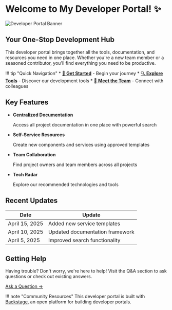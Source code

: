 # Welcome to My Developer Portal! ✨

![Developer Portal Banner](/api/placeholder/1200/250)

## Your One-Stop Development Hub

This developer portal brings together all the tools, documentation, and resources you need in one place. Whether you're a new team member or a seasoned contributor, you'll find everything you need to be productive.

!!! tip "Quick Navigation"
    * [🚀 **Get Started**](getting-started.md) - Begin your journey
    * [🔍 **Explore Tools**](tools.md) - Discover our development tools
    * [👥 **Meet the Team**](team.md) - Connect with colleagues

## Key Features

<div class="grid cards" markdown>

- **Centralized Documentation**
  
  Access all project documentation in one place with powerful search

- **Self-Service Resources**
  
  Create new components and services using approved templates

- **Team Collaboration**
  
  Find project owners and team members across all projects

- **Tech Radar**
  
  Explore our recommended technologies and tools

</div>

## Recent Updates

| Date | Update |
| ---- | ------ |
| April 15, 2025 | Added new service templates |
| April 10, 2025 | Updated documentation framework |
| April 5, 2025 | Improved search functionality |

## Getting Help

Having trouble? Don't worry, we're here to help! Visit the Q&A section to ask questions or check out existing answers.

[Ask a Question →](../qeta)

!!! note "Community Resources"
    This developer portal is built with [Backstage](https://backstage.io/), an open platform for building developer portals.

